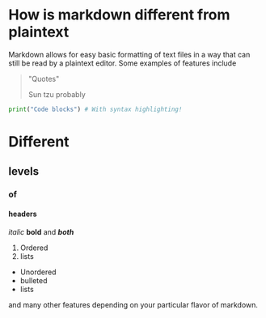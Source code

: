 # How is markdown different from plaintext
Markdown allows for easy basic formatting of text files in a way that can still be read by a plaintext editor. Some examples of features include

> "Quotes"
>
> Sun tzu probably

```python
print("Code blocks") # With syntax highlighting!
```

# Different
## levels
### of
#### headers

_italic_ __bold__ and ___both___

1. Ordered
2. lists

- Unordered
- bulleted
- lists

and many other features depending on your particular flavor of markdown.
